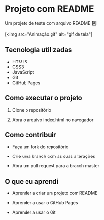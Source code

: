 # Projeto com README
Um projeto de teste com arquivo README #️⃣

[<img src="Animação.gif" alt="gif de tela"]

## Tecnologia utilizadas
- HTML5
- CSS3
- JavaScript
- Git
- GitHub Pages
## Como executar o projeto

1. Clone o repositório

2. Abra o arquivo index.html no navegador

## Como contribuir

- Faça um fork do repositório

- Crie uma branch com as suas alterações

- Abra um pull request para a branch master

## O que eu aprendi

- Aprender a criar um projeto com README

- Aprender a usar o GitHub Pages

- Aprender a usar o Git

